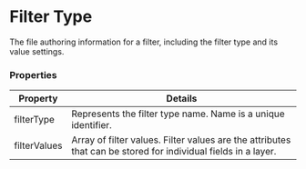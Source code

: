 # Filter Type

The file authoring information for a filter, including the filter type and its value settings.

### Properties

| Property | Details
| --- | ---
| filterType | Represents the filter type name. Name is a unique identifier.
| filterValues | Array of filter values. Filter values are the attributes that can be stored for individual fields in a layer.



